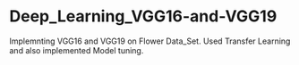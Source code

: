# Deep_Learning_VGG16-and-VGG19


Implemnting VGG16 and VGG19 on Flower Data_Set. Used Transfer Learning and also implemented Model tuning.
